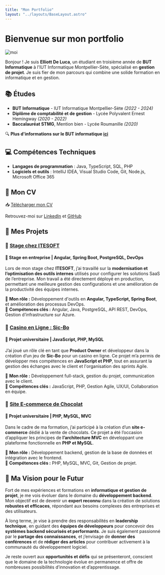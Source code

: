 ```yaml
---
title: "Mon Portfolio"
layout: "../layouts/BaseLayout.astro"
---
```


# Bienvenue sur mon portfolio

![moi](/portfolio/img/moi.jpg)

Bonjour ! Je suis **Elliott De Luca**, un étudiant en troisième année de **BUT Informatique** à l'IUT Informatique Montpellier-Sète, spécialisé en **gestion de projet**. Je suis fier de mon parcours qui combine une solide formation en informatique et en gestion.

## 📚 Études

- **BUT Informatique** - IUT Informatique Montpellier-Sète *(2022 - 2024)*
- **Diplôme de comptabilité et de gestion** - Lycée Polyvalent Ernest Hemingway *(2020 - 2022)*
- **Baccalauréat STMG**, Mention bien - Lycée Roumanille *(2020)*

🔍 **Plus d'informations sur le BUT informatique [ici](/portfolio/but/)**

## 💻 Compétences Techniques

- **Langages de programmation** : Java, TypeScript, SQL, PHP
- **Logiciels et outils** : IntelliJ IDEA, Visual Studio Code, Git, Node.js, Microsoft Office 365

## 📄 Mon CV

📥 [Télécharger mon CV](/portfolio/public/cv.pdf)

Retrouvez-moi sur 
[LinkedIn](https://www.linkedin.com/in/elliott-de-luca-53b945293/)
et [GitHub](https://github.com/Pilgrimeru)

## 💼 Mes Projets

### 🏢 [Stage chez ITESOFT](/portfolio/projets/projet3/)

#### 📌 Stage en entreprise | Angular, Spring Boot, PostgreSQL, DevOps

Lors de mon stage chez **ITESOFT**, j’ai travaillé sur la **modernisation et l’optimisation des outils internes** utilisés pour configurer les solutions SaaS de l’entreprise. Mon travail a été directement déployé en production, permettant une meilleure gestion des configurations et une amélioration de la productivité des équipes internes.

🔹 **Mon rôle :** Développement d'outils en **Angular, TypeScript, Spring Boot**, et amélioration des processus DevOps.  
🔹 **Compétences clés :** Angular, Java, PostgreSQL, API REST, DevOps, Gestion d’infrastructure sur Azure.

### 🎲 [Casino en Ligne : Sic-Bo](/portfolio/projets/projet2/)

#### 📌 Projet universitaire | JavaScript, PHP, MySQL

J’ai joué un rôle clé en tant que **Product Owner** et développeur dans la création d’un jeu de **Sic-Bo** pour un casino en ligne. Ce projet m’a permis de développer mes compétences en **JavaScript et PHP**, tout en assurant la gestion des échanges avec le client et l'organisation des sprints Agile.

🔹 **Mon rôle :** Développement full-stack, gestion du projet, communication avec le client.  
🔹 **Compétences clés :** JavaScript, PHP, Gestion Agile, UX/UI, Collaboration en équipe.  

### 🍫 [Site E-commerce de Chocolat](/portfolio/projets/projet1/)

#### 📌 Projet universitaire | PHP, MySQL, MVC

Dans le cadre de ma formation, j’ai participé à la création d’un **site e-commerce** dédié à la vente de chocolats. Ce projet a été l’occasion d’appliquer les principes de **l’architecture MVC** en développant une plateforme fonctionnelle en **PHP et MySQL**.

🔹 **Mon rôle :** Développement backend, gestion de la base de données et intégration avec le frontend.  
🔹 **Compétences clés :** PHP, MySQL, MVC, Git, Gestion de projet.  

## 🔮 Ma Vision pour le Futur

Fort de mes expériences et formations en **informatique et gestion de projet**, je me vois évoluer dans le domaine du **développement backend**. Mon objectif est de devenir un **expert reconnu** dans la création de solutions **robustes et efficaces**, répondant aux besoins complexes des entreprises et des utilisateurs.

À long terme, je vise à prendre des responsabilités en **leadership technique**, en guidant des **équipes de développeurs** pour concevoir des **systèmes backend sécurisés et performants**. Je suis également passionné par le **partage des connaissances**, et j’envisage de **donner des conférences** et de **rédiger des articles** pour contribuer activement à la communauté du développement logiciel.

Je reste ouvert aux **opportunités et défis** qui se présenteront, conscient que le domaine de la technologie évolue en permanence et offre de nombreuses possibilités d’innovation et d’apprentissage.
